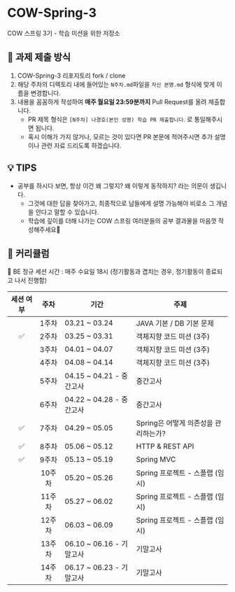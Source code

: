 # COW-Spring-3
 COW 스프링 3기 - 학습 미션을 위한 저장소

## 📒 과제 제출 방식
1. COW-Spring-3 리포지토리 fork / clone
2. 해당 주차의 디렉토리 내에 들어있는 `N주차.md`파일을 `자신 본명.md` 형식에 맞게 이름을 변경합니다.
3. 내용을 꼼꼼하게 작성하여 **매주 월요일 23:59분까지** Pull Request를 올려 제출합니다.
    * PR 제목 형식은 `[N주차] 나경호(본인 성명) 학습 PR 제출합니다`. 로 통일해주시면 됩니다.
    * 혹시 이해가 가지 않거나, 모르는 것이 있다면 PR 본문에 적어주시면 추가 설명이나 관련 자료 드리도록 하겠습니다.

## 💡 TIPS
* 공부를 하시다 보면, 항상 이건 왜 그렇지? 왜 이렇게 동작하지? 라는 의문이 생깁니다.
    * 그것에 대한 답을 찾아가고, 최종적으로 남들에게 설명 가능해야 비로소 그 개념을 안다고 말할 수 있습니다.
    * 학습에 깊이를 더해 나가는 COW 스프링 여러분들의 공부 결과물을 마음껏 작성해주세요🙂

[//]: # ()
[//]: # (### 👩‍👧‍👦 Member)

[//]: # ()
[//]: # (<center>)

[//]: # (<table  width="100%">)

[//]: # (  <tr>)

[//]: # (    <td  align="center">)

[//]: # (      <img  src="https://avatars.githubusercontent.com/u/61446702?v=4"  width="100px;"  alt=""/>)

[//]: # (    </td>)

[//]: # (    <td  align="center">)

[//]: # (      <img  src="https://avatars.githubusercontent.com/u/68328998?v=4"  width="100px;"  alt=""/>)

[//]: # (    </td>)

[//]: # (    <td  align="center">)

[//]: # (      <img  src="https://avatars.githubusercontent.com/u/120346721?v=4"  width="100px;"  alt=""/>)

[//]: # (    </td>)

[//]: # (    <td  align="center">)

[//]: # (      <img  src="https://avatars.githubusercontent.com/u/108182934?v=4"  width="100px;"  alt=""/>)

[//]: # (    </td>)

[//]: # (  </tr>)

[//]: # (  <tr>)

[//]: # (    <td align="center">)

[//]: # (        <a href="https://github.com/woowal">)

[//]: # (            <div>현우</div>)

[//]: # (        </a>)

[//]: # (    </td>)

[//]: # (    <td align="center">)

[//]: # (        <a href="https://github.com/TaetaetaE01">)

[//]: # (            <div>태현</div>)

[//]: # (        </a>)

[//]: # (    </td>)

[//]: # (    <td align="center">)

[//]: # (        <a href="https://github.com/0702Yoon">)

[//]: # (            <div>상윤</div>)

[//]: # (        </a>)

[//]: # (    </td>)

[//]: # (    <td align="center">)

[//]: # (        <a href="https://github.com/jina4066">)

[//]: # (            <div>지나</div>)

[//]: # (        </a>)

[//]: # (    </td>)

[//]: # (  </tr>)

[//]: # (    <tr>)

[//]: # (    <td  align="center">)

[//]: # (      <img  src="https://avatars.githubusercontent.com/u/97429550?v=4"  width="100px;"  alt=""/>)

[//]: # (    </td>)

[//]: # (    <td  align="center">)

[//]: # (      <img  src="https://avatars.githubusercontent.com/u/103747580?v=4"  width="100px;"  alt=""/>)

[//]: # (    </td>)

[//]: # (    <td  align="center">)

[//]: # (      <img  src="https://avatars.githubusercontent.com/u/132640569?v=4"  width="100px;"  alt=""/>)

[//]: # (    </td>)

[//]: # (  </tr>)

[//]: # (  <tr>)

[//]: # (    <td align="center">)

[//]: # (        <a href="https://github.com/Erichong7">)

[//]: # (            <div>정우</div>)

[//]: # (        </a>)

[//]: # (    </td>)

[//]: # (    <td align="center">)

[//]: # (        <a href="https://github.com/wambatcodeeee">)

[//]: # (            <div>준용</div>)

[//]: # (        </a>)

[//]: # (    </td>)

[//]: # (    <td align="center">)

[//]: # (        <a href="https://github.com/gyuchangShim">)

[//]: # (            <div>규창</div>)

[//]: # (        </a>)

[//]: # (    </td>)

[//]: # (  </tr>)

[//]: # (</table>)

[//]: # (</center>)

## 📖 커리큘럼

👏 BE 정규 세션 시간 : 매주 수요일 18시 (정기활동과 겹치는 경우, 정기활동이 종료되고 나서 진행함)

| 세션 여부 |   주차   | 기간                    | 주제                      |
|:-----:|:--------:|-----------------------|-------------------------|
|       |   1주차   | 03.21 ~ 03.24         | JAVA 기본 / DB 기본 문제      |
|   ✅   |   2주차   | 03.25 ~ 03.31      | 객체지향 코드 미션 (3주)         |
|       |   3주차   | 04.01 ~ 04.07          | 객체지향 코드 미션 (3주)         |
|       |   4주차   | 04.08 ~ 04.14         | 객체지향 코드 미션 (3주)         |
|       |   5주차   | 04.15 ~ 04.21 - 중간고사  | 중간고사                    |
|       |   6주차   | 04.22 ~ 04.28 - 중간고사  | 중간고사                    |
|   ✅   |   7주차   | 04.29 ~ 05.05           | Spring은 어떻게 의존성을 관리하는가? |
|   ✅   |   8주차   | 05.06 ~ 05.12          | HTTP & REST API         |
|   ✅   |   9주차   | 05.13 ~ 05.19         | Spring MVC              |
|       |  10주차   | 05.20 ~ 05.26         | Spring 프로젝트 - 스플랩 (임시)  |
|       |  11주차   | 05.27 ~ 06.02           | Spring 프로젝트 - 스플랩 (임시)     |
|       |  12주차   | 06.03 ~ 06.09   | Spring 프로젝트 - 스플랩 (임시)     |
|       |  13주차   | 06.10 ~ 06.16 - 기말고사 | 기말고사                    |
|       |  14주차   | 06.17 ~ 06.23 - 기말고사         | 기말고사                    |

